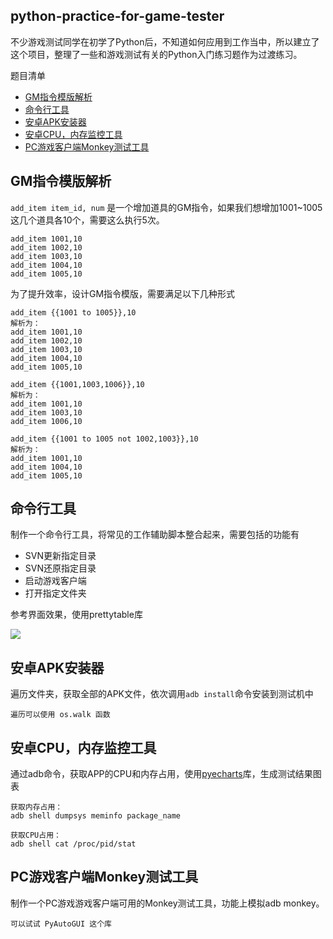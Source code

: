 python-practice-for-game-tester
---

不少游戏测试同学在初学了Python后，不知道如何应用到工作当中，所以建立了这个项目，整理了一些和游戏测试有关的Python入门练习题作为过渡练习。


题目清单

- [GM指令模版解析](#GM指令模版解析)
- [命令行工具](#命令行工具)
- [安卓APK安装器](#安卓APK安装器)
- [安卓CPU，内存监控工具](#安卓CPU，内存监控工具)
- [PC游戏客户端Monkey测试工具](#PC游戏客户端Monkey测试工具)

## GM指令模版解析

`add_item item_id, num` 是一个增加道具的GM指令，如果我们想增加1001~1005这几个道具各10个，需要这么执行5次。

```
add_item 1001,10
add_item 1002,10
add_item 1003,10
add_item 1004,10
add_item 1005,10
```
为了提升效率，设计GM指令模版，需要满足以下几种形式


```
add_item {{1001 to 1005}},10
解析为：
add_item 1001,10
add_item 1002,10
add_item 1003,10
add_item 1004,10
add_item 1005,10

add_item {{1001,1003,1006}},10
解析为：
add_item 1001,10
add_item 1003,10
add_item 1006,10

add_item {{1001 to 1005 not 1002,1003}},10
解析为：
add_item 1001,10
add_item 1004,10
add_item 1005,10
```

## 命令行工具

制作一个命令行工具，将常见的工作辅助脚本整合起来，需要包括的功能有

- SVN更新指定目录
- SVN还原指定目录
- 启动游戏客户端
- 打开指定文件夹

参考界面效果，使用prettytable库

![](https://github.com/jianbing/python-practice-for-game-tester/raw/master/img/cmdtool.png)

## 安卓APK安装器

遍历文件夹，获取全部的APK文件，依次调用`adb install`命令安装到测试机中

```
遍历可以使用 os.walk 函数
```


## 安卓CPU，内存监控工具

通过adb命令，获取APP的CPU和内存占用，使用[pyecharts](https://github.com/pyecharts/pyecharts)库，生成测试结果图表

```
获取内存占用：
adb shell dumpsys meminfo package_name

获取CPU占用：
adb shell cat /proc/pid/stat
```

## PC游戏客户端Monkey测试工具

制作一个PC游戏游戏客户端可用的Monkey测试工具，功能上模拟adb monkey。

```
可以试试 PyAutoGUI 这个库
```